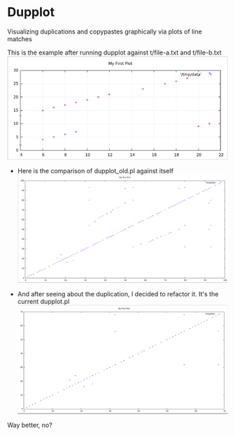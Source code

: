 # Dupplot

Visualizing duplications and copypastes graphically via plots of line
matches

This is the example after running dupplot against t/file-a.txt and t/file-b.txt
![dup-plot.png](dup-plot.png)


- Here is the comparison of dupplot_old.pl against itself
![dupplot-on-dupplot.png](dupplot-on-dupplot.png)

- And after seeing about the duplication, I decided to refactor
it. It's the current dupplot.pl
![dupplot-on-dupplot-refactored.png](dupplot-on-dupplot-refactored.png)


Way better, no?
